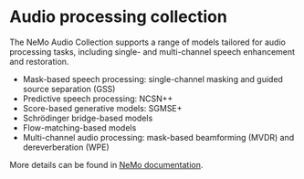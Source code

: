 # Audio processing collection

The NeMo Audio Collection supports a range of models tailored for audio processing tasks, including single- and multi-channel speech enhancement and restoration.

* Mask-based speech processing: single-channel masking and guided source separation (GSS)
* Predictive speech processing: NCSN++
* Score-based generative models: SGMSE+
* Schrödinger bridge-based models
* Flow-matching-based models
* Multi-channel audio processing: mask-based beamforming (MVDR) and dereverberation (WPE)

More details can be found in [NeMo documentation](https://docs.nvidia.com/nemo-framework/user-guide/latest/index.html).
